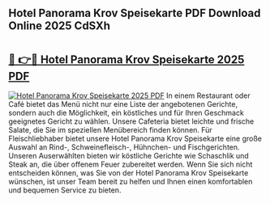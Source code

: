 ## Hotel Panorama Krov Speisekarte PDF Download Online 2025 CdSXh

# <h2><a href="http://gc6phvq.nevu.top/?p=Hotel+Panorama+Krov+Speisekarte">🔗 👉🔴 Hotel Panorama Krov Speisekarte 2025 PDF</a></h2>

[![Hotel Panorama Krov Speisekarte 2025 PDF](https://i.imgur.com/dBaPXMq.png)](http://gc6phvq.nevu.top/?p=Hotel+Panorama+Krov+Speisekarte)
In einem Restaurant oder Café bietet das Menü nicht nur eine Liste der angebotenen Gerichte, sondern auch die Möglichkeit, ein köstliches und für Ihren Geschmack geeignetes Gericht zu wählen. Unsere Cafeteria bietet leichte und frische Salate, die Sie im speziellen Menübereich finden können. Für Fleischliebhaber bietet unsere Hotel Panorama Krov Speisekarte eine große Auswahl an Rind-, Schweinefleisch-, Hühnchen- und Fischgerichten. Unseren Auserwählten bieten wir köstliche Gerichte wie Schaschlik und Steak an, die über offenem Feuer zubereitet werden. Wenn Sie sich nicht entscheiden können, was Sie von der Hotel Panorama Krov Speisekarte wünschen, ist unser Team bereit zu helfen und Ihnen einen komfortablen und bequemen Service zu bieten.
